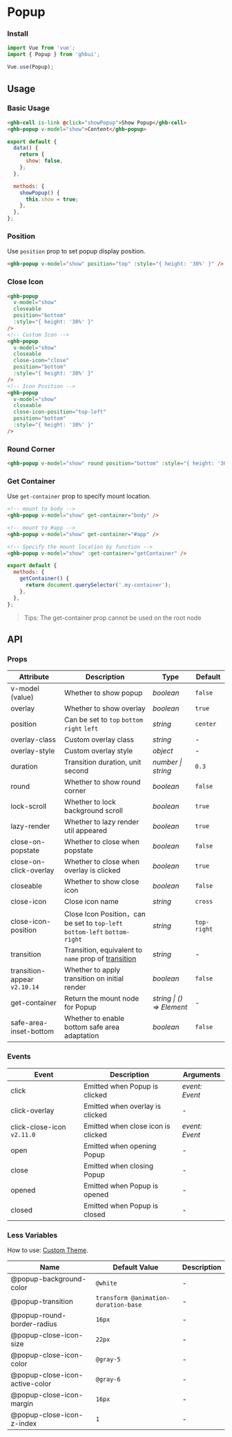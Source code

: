 # Popup

### Install

```js
import Vue from 'vue';
import { Popup } from 'ghbui';

Vue.use(Popup);
```

## Usage

### Basic Usage

```html
<ghb-cell is-link @click="showPopup">Show Popup</ghb-cell>
<ghb-popup v-model="show">Content</ghb-popup>
```

```js
export default {
  data() {
    return {
      show: false,
    };
  },

  methods: {
    showPopup() {
      this.show = true;
    },
  },
};
```

### Position

Use `position` prop to set popup display position.

```html
<ghb-popup v-model="show" position="top" :style="{ height: '30%' }" />
```

### Close Icon

```html
<ghb-popup
  v-model="show"
  closeable
  position="bottom"
  :style="{ height: '30%' }"
/>
<!-- Custom Icon -->
<ghb-popup
  v-model="show"
  closeable
  close-icon="close"
  position="bottom"
  :style="{ height: '30%' }"
/>
<!-- Icon Position -->
<ghb-popup
  v-model="show"
  closeable
  close-icon-position="top-left"
  position="bottom"
  :style="{ height: '30%' }"
/>
```

### Round Corner

```html
<ghb-popup v-model="show" round position="bottom" :style="{ height: '30%' }" />
```

### Get Container

Use `get-container` prop to specify mount location.

```html
<!-- mount to body -->
<ghb-popup v-model="show" get-container="body" />

<!-- mount to #app -->
<ghb-popup v-model="show" get-container="#app" />

<!-- Specify the mount location by function -->
<ghb-popup v-model="show" :get-container="getContainer" />
```

```js
export default {
  methods: {
    getContainer() {
      return document.querySelector('.my-container');
    },
  },
};
```

> Tips: The get-container prop cannot be used on the root node

## API

### Props

| Attribute | Description | Type | Default |
| --- | --- | --- | --- |
| v-model (value) | Whether to show popup | _boolean_ | `false` |
| overlay | Whether to show overlay | _boolean_ | `true` |
| position | Can be set to `top` `bottom` `right` `left` | _string_ | `center` |
| overlay-class | Custom overlay class | _string_ | - |
| overlay-style | Custom overlay style | _object_ | - |
| duration | Transition duration, unit second | _number \| string_ | `0.3` |
| round | Whether to show round corner | _boolean_ | `false` |
| lock-scroll | Whether to lock background scroll | _boolean_ | `true` |
| lazy-render | Whether to lazy render util appeared | _boolean_ | `true` |
| close-on-popstate | Whether to close when popstate | _boolean_ | `false` |
| close-on-click-overlay | Whether to close when overlay is clicked | _boolean_ | `true` |
| closeable | Whether to show close icon | _boolean_ | `false` |
| close-icon | Close icon name | _string_ | `cross` |
| close-icon-position | Close Icon Position，can be set to `top-left` `bottom-left` `bottom-right` | _string_ | `top-right` |
| transition | Transition, equivalent to `name` prop of [transition](https://vuejs.org/v2/api/#transition) | _string_ | - |
| transition-appear `v2.10.14` | Whether to apply transition on initial render | _boolean_ | `false` |
| get-container | Return the mount node for Popup | _string \| () => Element_ | - |
| safe-area-inset-bottom | Whether to enable bottom safe area adaptation | _boolean_ | `false` |

### Events

| Event | Description | Arguments |
| --- | --- | --- |
| click | Emitted when Popup is clicked | _event: Event_ |
| click-overlay | Emitted when overlay is clicked | - |
| click-close-icon `v2.11.0` | Emitted when close icon is clicked | _event: Event_ |
| open | Emitted when opening Popup | - |
| close | Emitted when closing Popup | - |
| opened | Emitted when Popup is opened | - |
| closed | Emitted when Popup is closed | - |

### Less Variables

How to use: [Custom Theme](#/en-US/theme).

| Name | Default Value | Description |
| --- | --- | --- |
| @popup-background-color | `@white` | - |
| @popup-transition | `transform @animation-duration-base` | - |
| @popup-round-border-radius | `16px` | - |
| @popup-close-icon-size | `22px` | - |
| @popup-close-icon-color | `@gray-5` | - |
| @popup-close-icon-active-color | `@gray-6` | - |
| @popup-close-icon-margin | `16px` | - |
| @popup-close-icon-z-index | `1` | - |

